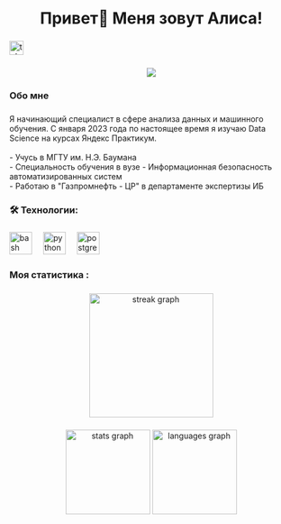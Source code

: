 ###

<h1 align="center">Привет👋 Меня зовут Алиса!</h1>

###

  <a href="https://t.me/rudovskayaa" target="_blank">
    <img src="https://img.shields.io/static/v1?message=Telegram&logo=telegram&label=&color=2CA5E0&logoColor=white&labelColor=&style=for-the-badge" height="25" alt="telegram logo"  />
  </a>
</div>

###

<div align="center">
  <img src="https://visitor-badge.laobi.icu/badge?page_id=alyxxwho.alyxxwho&"  />
</div>

###

<h3 align="left">Обо мне</h3>

###

<p align="left">Я начинающий специалист в сфере анализа данных и машинного обучения. С января 2023 года по настоящее время я изучаю Data Science на курсах Яндекс Практикум. <br><br>- Учусь в МГТУ им. Н.Э. Баумана<br>- Специальность обучения в вузе - Информационная безопасность автоматизированных систем<br>- Работаю в "Газпромнефть - ЦР" в департаменте экспертизы ИБ</p>

###

<h3 align="left">🛠 Технологии:</h3>

###

<div align="left">
  <img src="https://cdn.simpleicons.org/gnubash/4EAA25" height="40" alt="bash logo"  />
  <img width="12" />
  <img src="https://skillicons.dev/icons?i=py" height="40" alt="python logo"  />
  <img width="12" />
  <img src="https://skillicons.dev/icons?i=postgres" height="40" alt="postgresql logo"  />
</div>

###

<h3 align="left">Моя статистика :</h3>

###

<div align="center">
  <img src="https://streak-stats.demolab.com?user=alyxxwho&locale=en&mode=daily&theme=dark&hide_border=false&border_radius=5&order=3" height="220" alt="streak graph"  />
</div>

###

<div align="center">
  <img src="https://github-readme-stats.vercel.app/api?username=alyxxwho&hide_title=false&hide_rank=false&show_icons=true&include_all_commits=true&count_private=true&disable_animations=false&theme=dracula&locale=en&hide_border=false&order=1" height="150" alt="stats graph"  />
  <img src="https://github-readme-stats.vercel.app/api/top-langs?username=alyxxwho&locale=en&hide_title=false&layout=compact&card_width=320&langs_count=5&theme=dracula&hide_border=false&order=2" height="150" alt="languages graph"  />
</div>

###
